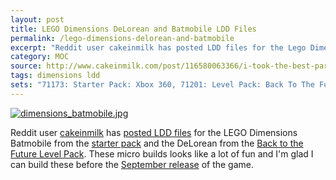 ```yaml
---
layout: post
title: LEGO Dimensions DeLorean and Batmobile LDD Files
permalink: /lego-dimensions-delorean-and-batmobile
excerpt: "Reddit user cakeinmilk has posted LDD files for the Lego Dimensions Batmobile and DeLorean."
category: MOC
source: http://www.cakeinmilk.com/post/116580063366/i-took-the-best-parts-of-the-lego-dimensions-sets
tags: dimensions ldd
sets: "71173: Starter Pack: Xbox 360, 71201: Level Pack: Back To The Future"
---
```


[![dimensions_batmobile.jpg](http://studshq.s3.amazonaws.com/dimensions_batmobile.jpg)](http://studshq.s3.amazonaws.com/dimensions_batmobile.jpg)

Reddit user [cakeinmilk](http://www.reddit.com/user/cakeinmilk) has [posted LDD files](http://www.cakeinmilk.com/post/116580063366/i-took-the-best-parts-of-the-lego-dimensions-sets) for the LEGO Dimensions Batmobile from the [starter pack](http://brickset.com/sets/71173-1/Starter-Pack-Xbox-360) and the DeLorean from the [Back to the Future Level Pack](http://brickset.com/sets/71201-1/Level-Pack-Back-To-The-Future). These micro builds looks like a lot of fun and I'm glad I can build these before the [September release](http://brickset.com/article/14998/lego-dimensions-more-details-revealed) of the game.